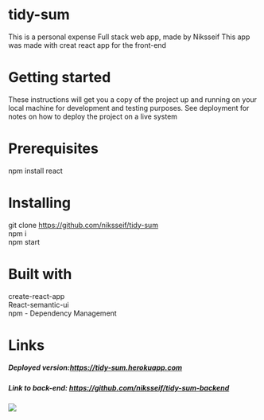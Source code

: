 # tidy-sum
This is a personal expense Full stack web app, made by Niksseif 
This app was made with creat react app for the front-end
# Getting started
These instructions will get you a copy of the project up and running on your local machine for development and testing purposes. See deployment for notes on how to deploy the project on a live system
# Prerequisites
npm install react 
# Installing
git clone https://github.com/niksseif/tidy-sum <br>
npm i <br>
npm start <br>
# Built with
create-react-app <br>
React-semantic-ui <br>
npm - Dependency Management <br>


# Links 
##### Deployed version:https://tidy-sum.herokuapp.com
##### Link to back-end: https://github.com/niksseif/tidy-sum-backend



<img src="https://media.giphy.com/media/TJycKkDmaYqJd9bKjZ/giphy.gif"></img>
